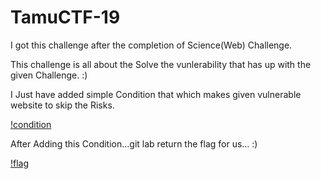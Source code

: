# TamuCTF-19


I got this challenge after the completion of Science(Web) Challenge.

This challenge is all about the Solve the vunlerability that has up with the given Challenge. :)

I Just have added simple Condition that which makes given vulnerable website to skip the Risks.

[!condition](https://github.com/Alpha-Union/TamuCTF-19/blob/master/Capture.PNG)

After Adding this Condition...git lab return the flag for us... :) 

[!flag](https://github.com/Alpha-Union/TamuCTF-19/blob/master/flag.jpg)
